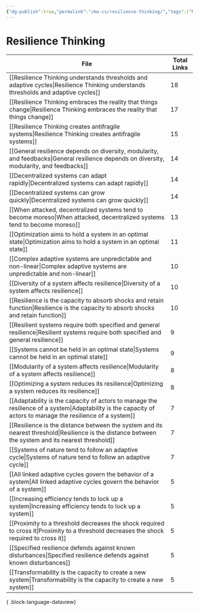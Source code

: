 ```yaml
---
{"dg-publish":true,"permalink":"/mo-cs/resilience-thinking/","tags":["MOC"]}
---
```


# Resilience Thinking

| File                                                                                                                                                            | Total Links |
| --------------------------------------------------------------------------------------------------------------------------------------------------------------- | ----------- |
| [[Resilience Thinking understands thresholds and adaptive cycles\|Resilience Thinking understands thresholds and adaptive cycles]]                           | 18          |
| [[Resilience Thinking embraces the reality that things change\|Resilience Thinking embraces the reality that things change]]                                 | 17          |
| [[Resilience Thinking creates antifragile systems\|Resilience Thinking creates antifragile systems]]                                                         | 15          |
| [[General resilience depends on diversity, modularity, and feedbacks\|General resilience depends on diversity, modularity, and feedbacks]]                   | 14          |
| [[Decentralized systems can adapt rapidly\|Decentralized systems can adapt rapidly]]                                                                         | 14          |
| [[Decentralized systems can grow quickly\|Decentralized systems can grow quickly]]                                                                           | 14          |
| [[When attacked, decentralized systems tend to become moreso\|When attacked, decentralized systems tend to become moreso]]                                   | 13          |
| [[Optimization aims to hold a system in an optimal state\|Optimization aims to hold a system in an optimal state]]                                           | 11          |
| [[Complex adaptive systems are unpredictable and non-linear\|Complex adaptive systems are unpredictable and non-linear]]                                     | 10          |
| [[Diversity of a system affects resilience\|Diversity of a system affects resilience]]                                                                       | 10          |
| [[Resilience is the capacity to absorb shocks and retain function\|Resilience is the capacity to absorb shocks and retain function]]                         | 10          |
| [[Resilient systems require both specified and general resilience\|Resilient systems require both specified and general resilience]]                         | 9           |
| [[Systems cannot be held in an optimal state\|Systems cannot be held in an optimal state]]                                                                   | 9           |
| [[Modularity of a system affects resilience\|Modularity of a system affects resilience]]                                                                     | 8           |
| [[Optimizing a system reduces its resilience\|Optimizing a system reduces its resilience]]                                                                   | 8           |
| [[Adaptability is the capacity of actors to manage the resilience of a system\|Adaptability is the capacity of actors to manage the resilience of a system]] | 7           |
| [[Resilience is the distance between the system and its nearest threshold\|Resilience is the distance between the system and its nearest threshold]]         | 7           |
| [[Systems of nature tend to follow an adaptive cycle\|Systems of nature tend to follow an adaptive cycle]]                                                   | 7           |
| [[All linked adaptive cycles govern the behavior of a system\|All linked adaptive cycles govern the behavior of a system]]                                   | 5           |
| [[Increasing efficiency tends to lock up a system\|Increasing efficiency tends to lock up a system]]                                                         | 5           |
| [[Proximity to a threshold decreases the shock required to cross it\|Proximity to a threshold decreases the shock required to cross it]]                     | 5           |
| [[Specified resilience defends against known disturbances\|Specified resilience defends against known disturbances]]                                         | 5           |
| [[Transformability is the capacity to create a new system\|Transformability is the capacity to create a new system]]                                         | 5           |

{ .block-language-dataview}

